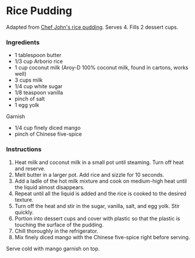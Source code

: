 # Rice Pudding

Adapted from [Chef John's rice pudding](http://foodwishes.blogspot.com/2012/03/coconut-milk-rice-pudding-with-fresh.html). Serves 4. Fills 2 dessert cups.

### Ingredients

- 1 tablespoon butter
- 1/3 cup Arborio rice
- 1 cup coconut milk (Aroy-D 100% coconut milk, found in cartons, works well)
- 3 cups milk
- 1/4 cup white sugar
- 1/8 teaspoon vanilla
- pinch of salt
- 1 egg yolk

Garnish
- 1/4 cup finely diced mango
- pinch of Chinese five-spice

### Instructions

1. Heat milk and coconut milk in a small pot until steaming. Turn off heat and reserve.
2. Melt butter in a larger pot. Add rice and sizzle for 10 seconds.
3. Add a ladle of the hot milk mixture and cook on medium-high heat until the liquid almost disappears.
4. Repeat until all the liquid is added and the rice is cooked to the desired texture.
5. Turn off the heat and stir in the sugar, vanilla, salt, and egg yolk. Stir quickly.
6. Portion into dessert cups and cover with plastic so that the plastic is touching the surface of the pudding.
7. Chill thoroughly in the refrigerator.
8. Mix finely diced mango with the Chinese five-spice right before serving.

Serve cold with mango garnish on top.
